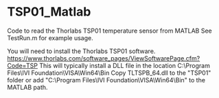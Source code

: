 # TSP01_Matlab
Code to read the Thorlabs TSP01 temperature sensor from MATLAB
See TestRun.m for example usage.
 
You will need to install the Thorlabs TSP01 software.
https://www.thorlabs.com/software_pages/ViewSoftwarePage.cfm?Code=TSP
This will typically install a DLL file in the location C:\Program Files\IVI Foundation\VISA\Win64\Bin
Copy TLTSPB_64.dll to the "TSP01" folder or add "C:\Program Files\IVI Foundation\VISA\Win64\Bin" to the MATLAB path.
